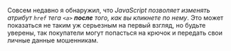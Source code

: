 Совсем недавно я обнаружил, что _JavaScript позволяет изменять атрибут `href`
тега `<a>` **после** того, как вы кликнете по нему_. Это может показаться не
таким уж серьезным на первый взгляд, но будьте уверены, так покупатели могут
попасться на крючок и передать свои личные данные мошенникам.
